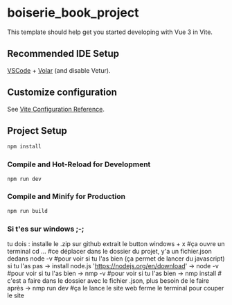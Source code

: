 # boiserie_book_project

This template should help get you started developing with Vue 3 in Vite.

## Recommended IDE Setup

[VSCode](https://code.visualstudio.com/) + [Volar](https://marketplace.visualstudio.com/items?itemName=Vue.volar) (and disable Vetur).

## Customize configuration

See [Vite Configuration Reference](https://vite.dev/config/).

## Project Setup

```sh
npm install
```

### Compile and Hot-Reload for Development

```sh
npm run dev
```

### Compile and Minify for Production

```sh
npm run build
```

### Si t'es sur windows ;-;
tu dois : 
        installe le .zip sur github
        extrait le
        button windows + x   #ça ouvre un terminal
        cd ...               #ce déplacer dans le dossier du projet, y'a un fichier.json dedans
        node -v              #pour voir si tu l'as bien (ça permet de lancer du javascript)
        si tu l'as pas -> install node.js 'https://nodejs.org/en/download'
        -> node -v           #pour voir si tu l'as bien
        -> nmp -v            #pour voir si tu l'as bien
        -> nmp install       # c'est a faire dans le dossier avec le fichier .json, plus besoin de le faire après
        -> nmp run dev       #ça le lance le site web
        ferme le terminal pour couper le site
        


